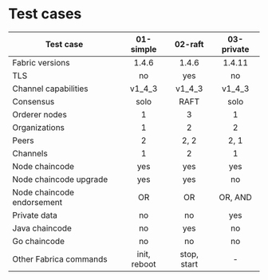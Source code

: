 # Test cases

| Test case                 | 01-simple | 02-raft   | 03-private|
| ------------------------- |:---------:|:---------:|:---------:|
| Fabric versions           | 1.4.6     | 1.4.6     | 1.4.11    |
| TLS                       | no        | yes       | no        |
| Channel capabilities      | v1_4_3    | v1_4_3    | v1_4_3    |
| Consensus                 | solo      | RAFT      | solo      |
| Orderer nodes             | 1         | 3         | 1         |
| Organizations             | 1         | 2         | 2         |
| Peers                     | 2         | 2, 2      | 2, 1      |
| Channels                  | 1         | 2         | 1         |
| Node chaincode            | yes       | yes       | yes       |
| Node chaincode upgrade    | yes       | yes       | no        |
| Node chaincode endorsement| OR        | OR        | OR, AND   |
| Private data              | no        | no        | yes       |
| Java chaincode            | no        | yes       | no        |
| Go chaincode              | no        | no        | no        |
| Other Fabrica commands    | init, reboot | stop, start | -    |
